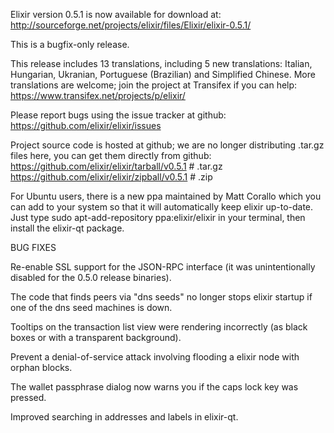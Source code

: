 Elixir version 0.5.1 is now available for download at:
http://sourceforge.net/projects/elixir/files/Elixir/elixir-0.5.1/

This is a bugfix-only release.

This release includes 13 translations, including 5 new translations:
Italian, Hungarian, Ukranian, Portuguese (Brazilian) and Simplified Chinese.
More translations are welcome; join the project at Transifex if you can help:
https://www.transifex.net/projects/p/elixir/

Please report bugs using the issue tracker at github:
https://github.com/elixir/elixir/issues

Project source code is hosted at github; we are no longer
distributing .tar.gz files here, you can get them
directly from github:
https://github.com/elixir/elixir/tarball/v0.5.1  # .tar.gz
https://github.com/elixir/elixir/zipball/v0.5.1  # .zip

For Ubuntu users, there is a new ppa maintained by Matt Corallo which
you can add to your system so that it will automatically keep
elixir up-to-date.  Just type
sudo apt-add-repository ppa:elixir/elixir
in your terminal, then install the elixir-qt package.


BUG FIXES

Re-enable SSL support for the JSON-RPC interface (it was unintentionally
disabled for the 0.5.0 release binaries).

The code that finds peers via "dns seeds" no longer stops elixir startup
if one of the dns seed machines is down.

Tooltips on the transaction list view were rendering incorrectly (as black boxes
or with a transparent background).

Prevent a denial-of-service attack involving flooding a elixir node with
orphan blocks.

The wallet passphrase dialog now warns you if the caps lock key was pressed.

Improved searching in addresses and labels in elixir-qt.
